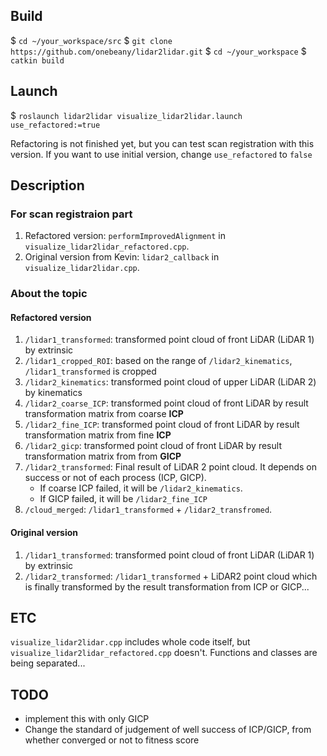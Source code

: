 

## Build

$ `cd ~/your_workspace/src`
$ `git clone https://github.com/onebeany/lidar2lidar.git`
$ `cd ~/your_workspace`
$ `catkin build`

## Launch

$ `roslaunch lidar2lidar visualize_lidar2lidar.launch use_refactored:=true`

Refactoring is not finished yet, but you can test scan registration with this version. If you want to use initial version, change `use_refactored` to `false`

## Description

### For scan registraion part

1. Refactored version: `performImprovedAlignment` in `visualize_lidar2lidar_refactored.cpp`.
2. Original version from Kevin: `lidar2_callback` in `visualize_lidar2lidar.cpp`.

### About the topic 

#### Refactored version

1. `/lidar1_transformed`: transformed point cloud of front LiDAR (LiDAR 1) by extrinsic
2. `/lidar1_cropped_ROI`: based on the range of `/lidar2_kinematics`, `/lidar1_transformed` is cropped
3. `/lidar2_kinematics`: transformed point cloud of upper LiDAR (LiDAR 2) by kinematics
4. `/lidar2_coarse_ICP`: transformed point cloud of front LiDAR by result transformation matrix from coarse **ICP**
5. `/lidar2_fine_ICP`: transformed point cloud of front LiDAR by result transformation matrix from fine **ICP**
6. `/lidar2_gicp`: transformed point cloud of front LiDAR by result transformation matrix from from **GICP**
7. `/lidar2_transformed`: Final result of LiDAR 2 point cloud. It depends on success or not of each process (ICP, GICP). 
    - If coarse ICP failed, it will be `/lidar2_kinematics`. 
    - If GICP failed, it will be `/lidar2_fine_ICP`
8. `/cloud_merged`: `/lidar1_transformed` + `/lidar2_transfromed`.

#### Original version

1. `/lidar1_transformed`: transformed point cloud of front LiDAR (LiDAR 1) by extrinsic
2. `/lidar2_transformed`: `/lidar1_transformed` + LiDAR2 point cloud which is finally transformed by the result transformation from ICP or GICP...

## ETC

`visualize_lidar2lidar.cpp` includes whole code itself, but `visualize_lidar2lidar_refactored.cpp` doesn't. Functions and classes are being separated...

## TODO

- implement this with only GICP
- Change the standard of judgement of well success of ICP/GICP, from whether converged or not to fitness score
